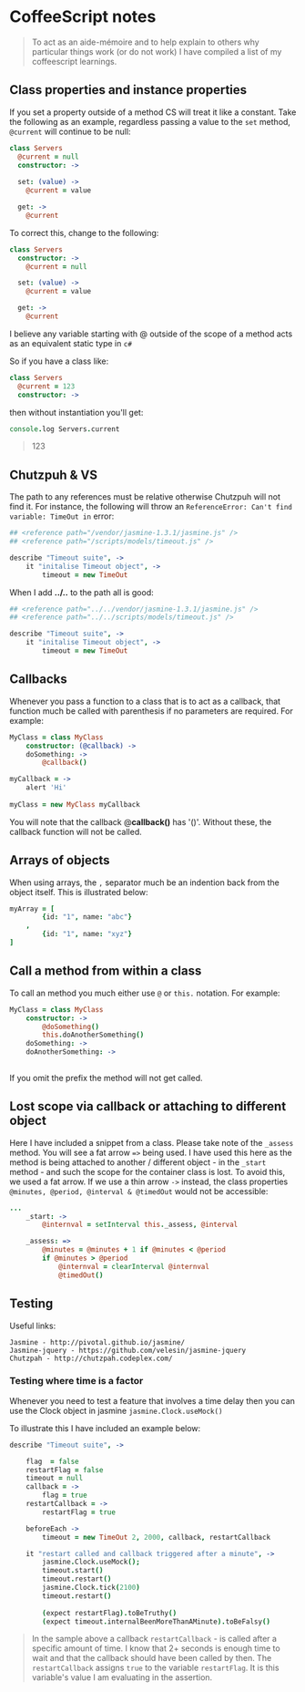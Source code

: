 # CoffeeScript notes

> To act as an aide-mémoire and to help explain to others why particular things work (or do not work) I have compiled a list of my coffeescript learnings.

## Class properties and instance properties

If you set a property outside of a method CS will treat it like a constant.  Take the following as an example, regardless passing a value to the `set` method, `@current` will continue to be null:

```coffeescript
class Servers
  @current = null
  constructor: ->
    
  set: (value) ->
    @current = value

  get: ->
    @current    
```

To correct this, change to the following:
```coffeescript
class Servers  
  constructor: ->
    @current = null

  set: (value) ->
    @current = value

  get: ->
    @current    
```

I believe any variable starting with @ outside of the scope of a method acts as an equivalent static type in `c#` 

So if you have a class like:

```coffeescript
class Servers
  @current = 123
  constructor: ->    
```
then without instantiation you'll get: 
```coffeescript
console.log Servers.current
```
> 123


## Chutzpuh & VS

The path to any references must be relative otherwise Chutzpuh will not find it.  For instance, the following will throw an `ReferenceError: Can't find variable: TimeOut in` error:

```coffeescript
## <reference path="/vendor/jasmine-1.3.1/jasmine.js" />
## <reference path="/scripts/models/timeout.js" />

describe "Timeout suite", ->
    it "initalise Timeout object", ->
        timeout = new TimeOut
```

When I add **../..** to the path all is good:
```coffeescript
## <reference path="../../vendor/jasmine-1.3.1/jasmine.js" />
## <reference path="../../scripts/models/timeout.js" />

describe "Timeout suite", ->
    it "initalise Timeout object", ->
        timeout = new TimeOut
```

## Callbacks

Whenever you pass a function to a class that is to act as a callback, that function much be called with parenthesis if no parameters are required.  For example:

```coffeescript
MyClass = class MyClass
	constructor: (@callback) ->
	doSomething: ->
		@callback()

myCallback = ->
	alert 'Hi'
	
myClass = new MyClass myCallback
``` 

You will note that the callback @**callback()** has '()'.  Without these, the callback function will not be called. 

## Arrays of objects

When using arrays, the `,` separator much be an indention back from the object itself.  This is illustrated below:
 
```coffeescript
myArray = [
		{id: "1", name: "abc"}
	,
		{id: "1", name: "xyz"}
]

```

## Call a method from within a class

To call an method you much either use `@` or `this.` notation. For example:

```coffeescript
MyClass = class MyClass
	constructor: ->
		@doSomething()
		this.doAnotherSomething()
	doSomething: ->
	doAnotherSomething: ->
		
```
If you omit the prefix the method will not get called.

## Lost scope via callback or attaching to different object

Here I have included a snippet from a class.  Please take note of the `_assess` method.  You will see a fat arrow `=>` being used.  I have used this here as the method is being attached to another / different object - in the `_start` method - and such the scope for the container class is lost. To avoid this, we used a fat arrow.  If we use a thin arrow `->` instead, the class properties `@minutes, @period, @interval & @timedOut` would not be accessible: 

```coffeescript
...
	_start: ->
		@internval = setInterval this._assess, @interval        

    _assess: =>                
        @minutes = @minutes + 1 if @minutes < @period
        if @minutes > @period            
            @internval = clearInterval @internval
            @timedOut() 
```


## Testing

Useful links:
    
	Jasmine - http://pivotal.github.io/jasmine/
	Jasmine-jquery - https://github.com/velesin/jasmine-jquery
	Chutzpah - http://chutzpah.codeplex.com/

### Testing where time is a factor

Whenever you need to test a feature that involves a time delay then you can use the Clock object in jasmine `jasmine.Clock.useMock()`

To illustrate this I have included an example below:

```coffeescript
describe "Timeout suite", ->   

 	flag  = false   
    restartFlag = false     
    timeout = null
    callback = ->
        flag = true
    restartCallback = ->
        restartFlag = true

    beforeEach ->
        timeout = new TimeOut 2, 2000, callback, restartCallback    

    it "restart called and callback triggered after a minute", ->   
        jasmine.Clock.useMock();
        timeout.start()
        timeout.restart()
        jasmine.Clock.tick(2100)
        timeout.restart()
                
        (expect restartFlag).toBeTruthy()        
        (expect timeout.internalBeenMoreThanAMinute).toBeFalsy()
```

> In the sample above a callback `restartCallback` - is called after a specific amount of time.  I know that 2+ seconds is enough time to wait and that the callback should have been called by then.  The `restartCallback` assigns `true` to the variable `restartFlag`.  It is this variable's value I am evaluating in the assertion. 
